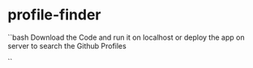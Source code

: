 # profile-finder

``bash
Download the Code and run it on localhost or deploy the app on server to search the Github Profiles

``
